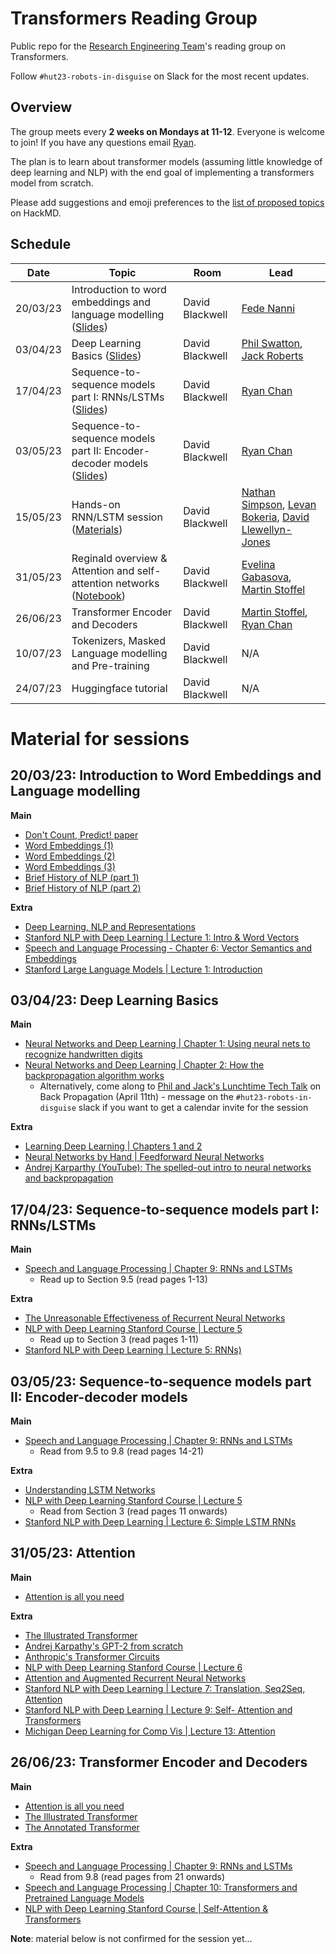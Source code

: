 # Transformers Reading Group

Public repo for the [Research Engineering Team](https://www.turing.ac.uk/research-engineering)'s reading group on Transformers.

Follow `#hut23-robots-in-disguise` on Slack for the most recent updates.

## Overview

The group meets every <b>2 weeks on Mondays at 11-12</b>. Everyone is welcome to join! If you have any questions email [Ryan](mailto:rchan@turing.ac.uk).

The plan is to learn about transformer models (assuming little knowledge of deep learning and NLP) with the end goal of implementing a transformers model from scratch.

Please add suggestions and emoji preferences to the [list of proposed topics](https://hackmd.io/NILcoBk1QquVNkDR6dbIBA) on HackMD.

## Schedule

|Date | Topic | Room | Lead |
| --- | ----- | ---- | ---- |
| 20/03/23 | Introduction to word embeddings and language modelling ([Slides](https://docs.google.com/presentation/d/1i56HKtjcdQFTxacxsjgya_giDx8Mv1xZn-IDNc_mK8I/edit?usp=sharing)) | David Blackwell | [Fede Nanni](https://github.com/fedenanni) |
| 03/04/23 | Deep Learning Basics ([Slides](https://github.com/alan-turing-institute/transformers-reading-group/blob/main/sessions/02-deep-learning/Robots_Neural_Networks_2023-04-03.pptx)) | David Blackwell | [Phil Swatton](https://github.com/philswatton), [Jack Roberts](https://github.com/jack89roberts) |
| 17/04/23 | Sequence-to-sequence models part I: RNNs/LSTMs ([Slides](https://github.com/alan-turing-institute/transformers-reading-group/blob/main/sessions/03-seq2seq-part-i/seq2seq_part1_hut23_robots_in_disguise.pdf)) | David Blackwell | [Ryan Chan](https://github.com/rchan26) |
| 03/05/23 | Sequence-to-sequence models part II: Encoder-decoder models ([Slides](https://github.com/alan-turing-institute/transformers-reading-group/blob/main/sessions/04-seq2seq-part-ii/seq2seq_part2_hut23_robots_in_disguise.pdf)) | David Blackwell | [Ryan Chan](https://github.com/rchan26) |
| 15/05/23 | Hands-on RNN/LSTM session ([Materials](https://github.com/phinate/jax-rnn))| David Blackwell | [Nathan Simpson](https://github.com/phinate), [Levan Bokeria](https://github.com/lbokeria), [David Llewellyn-Jones](https://github.com/llewelld) |
| 31/05/23 | Reginald overview & Attention and self-attention networks ([Notebook](https://github.com/alan-turing-institute/transformers-reading-group/tree/main/REGinalds/gpt2-demo)) | David Blackwell | [Evelina Gabasova](https://github.com/evelinag), [Martin Stoffel](https://github.com/mastoffel) |
| 26/06/23 | Transformer Encoder and Decoders | David Blackwell | [Martin Stoffel](https://github.com/mastoffel), [Ryan Chan](https://github.com/rchan26) |
| 10/07/23 | Tokenizers, Masked Language modelling and Pre-training | David Blackwell | N/A |
| 24/07/23 | Huggingface tutorial | David Blackwell | N/A |

# Material for sessions

## 20/03/23: Introduction to Word Embeddings and Language modelling

**Main**
  - [Don't Count, Predict! paper](https://aclanthology.org/P14-1023.pdf)
  - [Word Embeddings (1)](https://www.ruder.io/word-embeddings-1/)
  - [Word Embeddings (2)](https://www.ruder.io/word-embeddings-softmax/)
  - [Word Embeddings (3)](https://www.ruder.io/secret-word2vec/)
  - [Brief History of NLP (part 1)](https://medium.com/@antoine.louis/a-brief-history-of-natural-language-processing-part-1-ffbcb937ebce)
  - [Brief History of NLP (part 2)](https://medium.com/@antoine.louis/a-brief-history-of-natural-language-processing-part-2-f5e575e8e37)

**Extra**
  - [Deep Learning, NLP and Representations](http://colah.github.io/posts/2014-07-NLP-RNNs-Representations/)
  - [Stanford NLP with Deep Learning | Lecture 1: Intro & Word Vectors](https://youtu.be/rmVRLeJRkl4)
  - [Speech and Language Processing - Chapter 6: Vector Semantics and Embeddings](https://web.stanford.edu/~jurafsky/slp3/6.pdf)
  - [Stanford Large Language Models | Lecture 1: Introduction](https://stanford-cs324.github.io/winter2022/lectures/introduction/)
    
## 03/04/23: Deep Learning Basics

**Main**
- [Neural Networks and Deep Learning | Chapter 1: Using neural nets to recognize handwritten digits](http://neuralnetworksanddeeplearning.com/chap1.html)
- [Neural Networks and Deep Learning | Chapter 2: How the backpropagation algorithm works](http://neuralnetworksanddeeplearning.com/chap2.html)
  - Alternatively, come along to [Phil and Jack's Lunchtime Tech Talk](https://github.com/alan-turing-institute/DataScienceSkills/wiki/Lunchtime-Tech-Talks) on Back Propagation (April 11th) - message on the `#hut23-robots-in-disguise` slack if you want to get a calendar invite for the session

**Extra**
- [Learning Deep Learning | Chapters 1 and 2](https://jack89roberts.github.io/learning-deep-learning/index.html)
- [Neural Networks by Hand | Feedforward Neural Networks](https://philswatton.github.io/neural-networks-by-hand/feedforward-neural-network.html)
- [Andrej Karparthy (YouTube): The spelled-out intro to neural networks and backpropagation](https://youtu.be/VMj-3S1tku0)

## 17/04/23: Sequence-to-sequence models part I: RNNs/LSTMs

**Main**
- [Speech and Language Processing | Chapter 9: RNNs and LSTMs](https://web.stanford.edu/~jurafsky/slp3/9.pdf)
  - Read up to Section 9.5 (read pages 1-13)

**Extra**
- [The Unreasonable Effectiveness of Recurrent Neural Networks](http://karpathy.github.io/2015/05/21/rnn-effectiveness/)
- [NLP with Deep Learning Stanford Course | Lecture 5](https://web.stanford.edu/class/cs224n/readings/cs224n-2019-notes05-LM_RNN.pdf)
  - Read up to Section 3 (read pages 1-11)
- [Stanford NLP with Deep Learning | Lecture 5: RNNs)](https://you.be/PLryWeHPcBs)

## 03/05/23: Sequence-to-sequence models part II: Encoder-decoder models

**Main**
- [Speech and Language Processing | Chapter 9: RNNs and LSTMs](https://web.stanford.edu/~jurafsky/slp3/9.pdf)
  - Read from 9.5 to 9.8 (read pages 14-21)
  
**Extra**
- [Understanding LSTM Networks](http://colah.github.io/posts/2015-08-Understanding-LSTMs/)
- [NLP with Deep Learning Stanford Course | Lecture 5](https://web.stanford.edu/class/cs224n/readings/cs224n-2019-notes05-LM_RNN.pdf)
  - Read from Section 3 (read pages 11 onwards)
- [Stanford NLP with Deep Learning | Lecture 6: Simple LSTM RNNs](https://youtu.be/0LixFSa7yts)

## 31/05/23: Attention

**Main**
- [Attention is all you need](https://arxiv.org/abs/1706.03762)

**Extra**
- [The Illustrated Transformer](https://jalammar.github.io/illustrated-transformer/)
- [Andrej Karpathy's GPT-2 from scratch](https://www.youtube.com/watch?v=kCc8FmEb1nY&t=4766s)
- [Anthropic's Transformer Circuits](https://transformer-circuits.pub/2021/framework/index.html)
- [NLP with Deep Learning Stanford Course | Lecture 6](https://web.stanford.edu/class/cs224n/readings/cs224n-2019-notes06-NMT_seq2seq_attention.pdf)
- [Attention and Augmented Recurrent Neural Networks](https://distill.pub/2016/augmented-rnns/)
- [Stanford NLP with Deep Learning | Lecture 7: Translation, Seq2Seq, Attention](https://youtu.be/wzfWHP6SXxY)
- [Stanford NLP with Deep Learning | Lecture 9: Self- Attention and Transformers](https://youtu.be/ptuGllU5SQQ)
- [Michigan Deep Learning for Comp Vis | Lecture 13: Attention](https://www.youtube.com/watch?v=YAgjfMR9R_M)

## 26/06/23: Transformer Encoder and Decoders

**Main**
- [Attention is all you need](https://arxiv.org/abs/1706.03762)
- [The Illustrated Transformer](https://jalammar.github.io/illustrated-transformer/)
- [The Annotated Transformer](http://nlp.seas.harvard.edu/annotated-transformer/)

**Extra**
- [Speech and Language Processing | Chapter 9: RNNs and LSTMs](https://web.stanford.edu/~jurafsky/slp3/9.pdf)
  - Read from 9.8 (read pages from 21 onwards)
- [Speech and Language Processing | Chapter 10: Transformers and Pretrained Language Models](https://web.stanford.edu/~jurafsky/slp3/10.pdf)
- [NLP with Deep Learning Stanford Course | Self-Attention & Transformers](https://web.stanford.edu/class/cs224n/readings/cs224n-self-attention-transformers-2023_draft.pdf)

**Note**: material below is not confirmed for the session yet...
